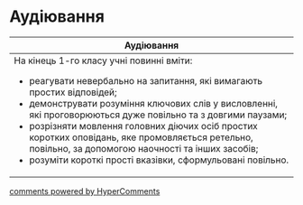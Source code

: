 <div id="hypercomments_widget" class="js-hypercomments-widget invisible"></div>

# Аудіювання

<table>
<thead>
  <tr>
    <th>Аудіювання</th>
  </tr>
</thead>
<tbody>
<td style="vertical-align:top !important;">
На кінець 1-го класу учні повинні вміти:
<ul>
<li>реагувати невербально на запитання, які вимагають простих відповідей;</li>
<li>демонструвати розуміння ключових слів у висловленні, які проговорюються дуже повільно та з довгими паузами;</li>
<li>розрізняти мовлення головних діючих осіб простих коротких оповідань, яке промовляється ретельно, повільно, за допомогою наочності та інших засобів;</li>
<li>розуміти короткі прості вказівки, сформульовані повільно.</li>
</ul>
</td>
</tbody>
</table>

<div class="js-hypercomments-container">
    <a href="http://hypercomments.com" class="hc-link" title="comments widget">comments powered by HyperComments</a>
</div>